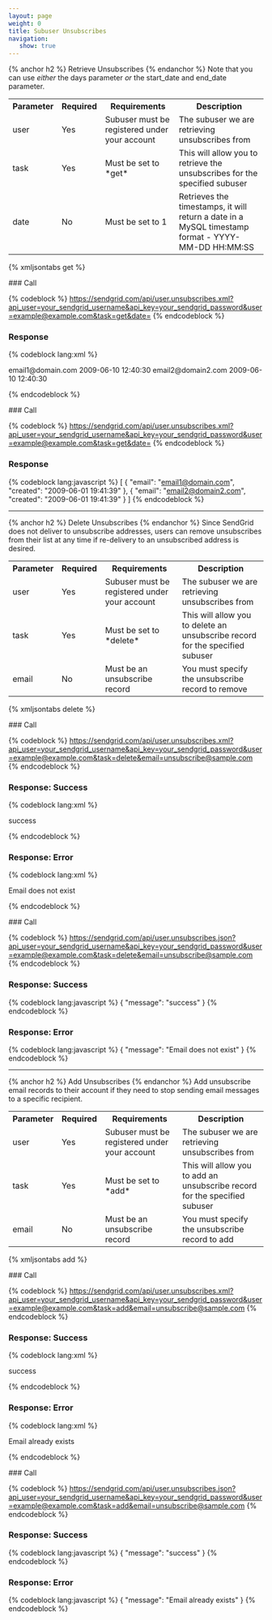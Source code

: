 ```yaml
---
layout: page
weight: 0
title: Subuser Unsubscribes
navigation:
   show: true
---
```


{% anchor h2 %} Retrieve Unsubscribes {% endanchor %}
 Note that you can use *either* the days parameter *or* the start_date and end_date parameter.

<table class="table table-bordered table-striped">
   <tbody>
      <tr>
         <th>Parameter</th>
         <th>Required</th>
         <th>Requirements</th>
         <th>Description</th>
      </tr>
      <tr>
         <td>user</td>
         <td>Yes</td>
         <td>Subuser must be registered under your account</td>
         <td>The subuser we are retrieving unsubscribes from</td>
      </tr>
      <tr>
         <td>task</td>
         <td>Yes</td>
         <td>Must be set to *get*</td>
         <td>This will allow you to retrieve the unsubscribes for the specified subuser</td>
      </tr>
      <tr>
         <td>date</td>
         <td>No</td>
         <td>Must be set to 1</td>
         <td>Retrieves the timestamps, it will return a date in a MySQL timestamp format - YYYY-MM-DD HH:MM:SS</td>
      </tr>
   </tbody>
</table>

{% xmljsontabs get %}

<div class="tab-content">
<div class="tab-pane" id="get-xml">
### Call

{% codeblock %} https://sendgrid.com/api/user.unsubscribes.xml?api_user=your_sendgrid_username&api_key=your_sendgrid_password&user=example@example.com&task=get&date= {% endcodeblock %}

### Response


{% codeblock lang:xml %}
<?xml version="1.0" encoding="ISO-8859-1"?>

<unsubscribes>
   <unsubscribe>
      <email>email1@domain.com</email>
      <created>2009-06-10 12:40:30</created>
   </unsubscribe>
   <unsubscribe>
      <email>email2@domain2.com</email>
      <created>2009-06-10 12:40:30</created>
   </unsubscribe>
</unsubscribes>

{% endcodeblock %}


</div>
<div class="tab-pane active" id="get-json">
### Call

{% codeblock %} https://sendgrid.com/api/user.unsubscribes.xml?api_user=your_sendgrid_username&api_key=your_sendgrid_password&user=example@example.com&task=get&date= {% endcodeblock %}

### Response


{% codeblock lang:javascript %}
[
  {
    "email": "email1@domain.com",
    "created": "2009-06-01 19:41:39"
  },
  {
    "email": "email2@domain2.com",
    "created": "2009-06-01 19:41:39"
  }
]
{% endcodeblock %}


</div>
</div>

* * * * *


{% anchor h2 %} Delete Unsubscribes {% endanchor %}
 Since SendGrid does not deliver to unsubscribe addresses, users can remove unsubscribes from their list at any time if re-delivery to an unsubscribed address is desired.

<table class="table table-bordered table-striped">
   <tbody>
      <tr>
         <th>Parameter</th>
         <th>Required</th>
         <th>Requirements</th>
         <th>Description</th>
      </tr>
      <tr>
         <td>user</td>
         <td>Yes</td>
         <td>Subuser must be registered under your account</td>
         <td>The subuser we are retrieving unsubscribes from</td>
      </tr>
      <tr>
         <td>task</td>
         <td>Yes</td>
         <td>Must be set to *delete*</td>
         <td>This will allow you to delete an unsubscribe record for the specified subuser</td>
      </tr>
      <tr>
         <td>email</td>
         <td>No</td>
         <td>Must be an unsubscribe record</td>
         <td>You must specify the unsubscribe record to remove</td>
      </tr>
   </tbody>
</table>

{% xmljsontabs delete %}

<div class="tab-content">
<div class="tab-pane" id="delete-xml">
### Call

{% codeblock %} https://sendgrid.com/api/user.unsubscribes.xml?api_user=your_sendgrid_username&api_key=your_sendgrid_password&user=example@example.com&task=delete&email=unsubscribe@sample.com {% endcodeblock %}

### Response: Success


{% codeblock lang:xml %}
<?xml version="1.0" encoding="ISO-8859-1"?>

<result>
   <message>success</message>
</result>

{% endcodeblock %}


### Response: Error


{% codeblock lang:xml %}
<?xml version="1.0" encoding="ISO-8859-1"?>

<result>
   <message>Email does not exist</message>
</result>

{% endcodeblock %}


</div>
<div class="tab-pane active" id="delete-json">
### Call

{% codeblock %} https://sendgrid.com/api/user.unsubscribes.json?api_user=your_sendgrid_username&api_key=your_sendgrid_password&user=example@example.com&task=delete&email=unsubscribe@sample.com {% endcodeblock %}

### Response: Success


{% codeblock lang:javascript %}
{
  "message": "success"
}
{% endcodeblock %}


### Response: Error


{% codeblock lang:javascript %}
{
  "message": "Email does not exist"
}
{% endcodeblock %}


</div>
</div>

* * * * *


{% anchor h2 %} Add Unsubscribes {% endanchor %}
 Add unsubscribe email records to their account if they need to stop sending email messages to a specific recipient.

<table class="table table-bordered table-striped">
   <tbody>
      <tr>
         <th>Parameter</th>
         <th>Required</th>
         <th>Requirements</th>
         <th>Description</th>
      </tr>
      <tr>
         <td>user</td>
         <td>Yes</td>
         <td>Subuser must be registered under your account</td>
         <td>The subuser we are retrieving unsubscribes from</td>
      </tr>
      <tr>
         <td>task</td>
         <td>Yes</td>
         <td>Must be set to *add*</td>
         <td>This will allow you to add an unsubscribe record for the specified subuser</td>
      </tr>
      <tr>
         <td>email</td>
         <td>No</td>
         <td>Must be an unsubscribe record</td>
         <td>You must specify the unsubscribe record to add</td>
      </tr>
   </tbody>
</table>

{% xmljsontabs add %}

<div class="tab-content">
<div class="tab-pane" id="add-xml">
### Call

{% codeblock %} https://sendgrid.com/api/user.unsubscribes.xml?api_user=your_sendgrid_username&api_key=your_sendgrid_password&user=example@example.com&task=add&email=unsubscribe@sample.com {% endcodeblock %}

### Response: Success


{% codeblock lang:xml %}
<?xml version="1.0" encoding="ISO-8859-1"?>

<result>
   <message>success</message>
</result>

{% endcodeblock %}


### Response: Error


{% codeblock lang:xml %}
<?xml version="1.0" encoding="ISO-8859-1"?>

<result>
   <message>Email already exists</message>
</result>

{% endcodeblock %}


</div>
<div class="tab-pane active" id="add-json">
### Call

{% codeblock %} https://sendgrid.com/api/user.unsubscribes.json?api_user=your_sendgrid_username&api_key=your_sendgrid_password&user=example@example.com&task=add&email=unsubscribe@sample.com {% endcodeblock %}

### Response: Success


{% codeblock lang:javascript %}
{
  "message": "success"
}
{% endcodeblock %}


### Response: Error


{% codeblock lang:javascript %}
{
  "message": "Email already exists"
}
{% endcodeblock %}


</div>
</div>

